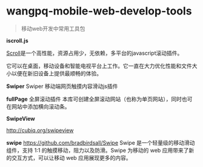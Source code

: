 # wangpq-mobile-web-develop-tools
> 移动web开发中常用工具包

**iscroll.js**

[Scroll]( http://cubiq.org/iscroll-4)是一个高性能，资源占用少，无依赖，多平台的javascript滚动插件。

它可以在桌面，移动设备和智能电视平台上工作。它一直在大力优化性能和文件大小以便在新旧设备上提供最顺畅的体验。




 
 **Swiper**
 Swiper
  移动端网页触摸内容滑动js插件
 
**fullPage**
  全屏滚动插件 
  本库可创建全屏滚动网站（也称为单页网站），同时也可在网站中添加横向滚动条。
  
**SwipeView**
 
  http://cubiq.org/swipeview
  
**swipe**
  https://github.com/bradbirdsall/Swipe
  Swipe 是一个轻量级的移动滑动组件，支持 1:1 的触摸移动，阻力以及防滑。Swipe 为移动的 web 应用带来了新的交互方式，可以让移动 web 应用展现更多的内容。

